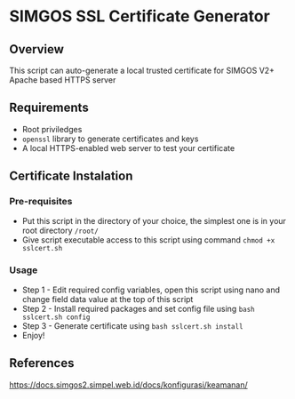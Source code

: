 # SIMGOS SSL Certificate Generator
## Overview
This script can auto-generate a local trusted certificate for SIMGOS V2+ Apache based HTTPS server

## Requirements
* Root priviledges
* `openssl` library to generate certificates and keys
* A local HTTPS-enabled web server to test your certificate

## Certificate Instalation

### Pre-requisites
* Put this script in the directory of your choice, the simplest one is in your root directory ```/root/```
* Give script executable access to this script using command ```chmod +x sslcert.sh```

### Usage
* Step 1 - Edit required config variables, open this script using nano and change field data value at the top of this script
* Step 2 - Install required packages and set config file using ```bash sslcert.sh config```
* Step 3 - Generate certificate using ```bash sslcert.sh install```
* Enjoy!

## References
https://docs.simgos2.simpel.web.id/docs/konfigurasi/keamanan/
